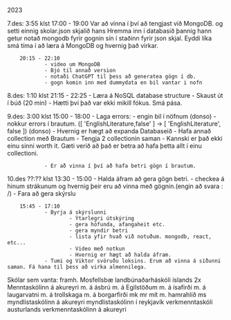2023

7.des: 3:55 klst
        17:00 - 19:00
                Var að vinna í því að tengjast við MongoDB. og setti einnig skolar.json skjalið hans Hremma inn í databasið þannig hann getur notað mongodb fyrir gognin sín í staðinn fyrir json skjal. Eyddi líka smá tíma í að læra á MongoDB og hvernig það virkar.

        20:15 - 22:10
                - video um MongoDB
                - Bjó til annað version 
                - notaði ChatGPT til þess að generatea gögn í db.
                - gogn komin inn med dummydata en bil vantar i nofn

8.des: 1:10 klst
        21:15 - 22:25
                - Læra á NoSQL database structure
                - Skaust út í búð (20 min)
                - Hætti því það var ekki mikill fókus. Smá pása.

9.des: 3:00 klst
        15:00 - 18:00
                - Laga errors:
                        - engin bil í nöfnum (donso)
                        - nokkur errors í brautum. ([ 'EnglishLiterature,false' ] -> [ 'EnglishLiterature', false ]) (donso)
                - Hvernig er hægt að expanda Databaseið
                        - Hafa annað collection með Brautum
                        - Tengja 2 collectionin saman
                        - Kannski er það ekki einu sinni worth it. Gæti verið að það er betra að hafa þetta allt í einu collectioni.

                - Er að vinna í því að hafa betri gögn í brautum.

10.des ??:?? klst
        13:30 - 15:00
                - Halda áfram að gera gögn betri.
                - checkea á hinum strákunum og hvernig þeir eru að vinna með gögnin.(engin að svara : /)
                - Fara að gera skýrslu

        15:45 - 17:10
                - Byrja á skýrslunni
                        - Ýtarlegri útskýring
                        - gera höfunda, afangaheit etc.
                        - gera myndir betri
                        - lista yfir hvað við notuðum. mongodb, react, etc...
                        - Video með notkun
                        - Hvernig er hægt að halda áfram.
                - Tumi og Viktor svöruðu loksins. Erum að vinna á síðunni saman. Fá hana til þess að virka almennilega.

Skólar sem vanta:
framh. Mosfellsbæ
landbúnaðarháskóli íslands 2x
Menntaskólinn á akureyri
m. á ásbrú
m. á Egilstöðum
m. á ísafirði
m. á laugarvatni
m. á trollskaga
m. á borgarfirði
mk
mr
mít
m. hamrahlíð
ms
myndlistaskólinn á akureyri
myndlistaskólinn í reykjavík
verkmenntaskóli austurlands
verkmenntaskólinn á akureyri
